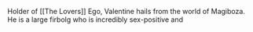 Holder of [[The Lovers]] Ego, Valentine hails from the world of Magiboza. He is a large firbolg who is incredibly sex-positive and 